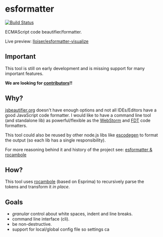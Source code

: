 # esformatter

[![Build Status](https://secure.travis-ci.org/millermedeiros/esformatter.png?branch=master)](https://travis-ci.org/millermedeiros/esformatter)

ECMAScript code beautifier/formatter.

Live preview: [lloiser/esformatter-visualize](http://lloiser.github.io/esformatter-visualize/)


## Important

This tool is still on early development and is missing support for many
important features.

**We are looking for [contributors](https://github.com/millermedeiros/esformatter/blob/master/CONTRIBUTING.md)!!**



## Why?

[jsbeautifier.org](http://jsbeautifier.org/) doesn't have enough options and
not all IDEs/Editors have a good JavaScript code formatter. I would like to
have a command line tool (and standalone lib) as powerful/flexible as the
[WebStorm](http://www.jetbrains.com/webstorm/) and
[FDT](http://fdt.powerflasher.com/) code formatters.

This tool could also be reused by other node.js libs like
[escodegen](https://github.com/Constellation/escodegen/) to format the output
(so each lib has a single responsibility).

For more reasoning behind it and history of the project see: [esformatter
& rocambole](http://blog.millermedeiros.com/esformatter-rocambole/)



## How?

This tool uses [rocambole](https://github.com/millermedeiros/rocambole) (based
on Esprima) to recursively parse the tokens and transform it *in place*.



## Goals

 - *granular* control about white spaces, indent and line breaks.
 - command line interface (cli).
 - be non-destructive.
 - support for local/global config file so settings ca
